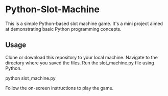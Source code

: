 # Python-Slot-Machine

This is a simple Python-based slot machine game. It's a mini project aimed at demonstrating basic Python programming concepts.

## Usage

Clone or download this repository to your local machine.
Navigate to the directory where you saved the files.
Run the slot_machine.py file using Python.

python slot_machine.py

Follow the on-screen instructions to play the game.
